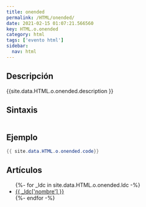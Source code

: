 ```yaml
---
title: onended
permalink: /HTML/onended/
date: 2021-02-15 01:07:21.566560
key: HTML.o.onended
category: html
tags: ['evento html']
sidebar: 
  nav: html
---
```


## Descripción
{{site.data.HTML.o.onended.description }}

## Sintaxis
~~~html
~~~

## Ejemplo
~~~java
{{ site.data.HTML.o.onended.code}}
~~~

## Artículos
<ul>
{%- for _ldc in site.data.HTML.o.onended.ldc -%}
   <li>
       <a href="{{_ldc['url'] }}">{{ _ldc['nombre'] }}</a>
   </li>
{%- endfor -%}
</ul>

